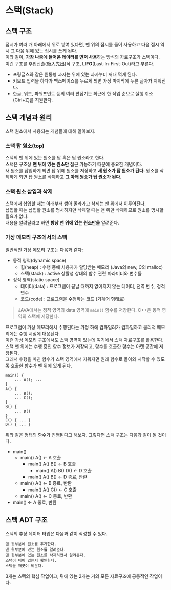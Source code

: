 # 스택(Stack)
## 스택 구조
접시가 여러 개 아래에서 위로 쌓여 있다면, 맨 위의 접시를 들어 사용하고 다음 접시 역시 그 다음 위에 있는 접시를 쓰게 된다.   
이와 같이, **가장 나중에 들어온 데이터를 먼저 사용**&ZeroWidthSpace;하는 방식의 자료구조가 스택이다.   
이런 구조를 후입선출(後入先出)식 구조, **LIFO**&ZeroWidthSpace;(Last-In-First-Out)라고 부른다.   

- 프링글스와 같은 원통형 과자는 위에 있는 과자부터 꺼내 먹게 된다.
- 키보드 입력을 하다가 백스페이스를 누르게 되면 가장 마지막에 누른 글자가 지워진다.
- 한글, 워드, 파워포인트 등의 여러 편집기는 최근에 한 작업 순으로 실행 취소(Ctrl+Z)를 지원한다.

## 스택 개념과 원리
스택 원소에서 사용되는 개념들에 대해 알아보자.

### 스택 탑 원소(top)
스택의 맨 위에 있는 원소를 탑 혹은 탑 원소라고 한다.   
스택은 구조상 **맨 뒤에 있는 원소만** 접근 가능하기 때문에 중요한 개념이다.   
새 원소를 삽입하게 되면 탑 위에 원소를 저장하고 **새 원소가 탑 원소가 된다.**
원소를 삭제하게 되면 탑 원소를 삭제하고 **그 아래 원소가 탑 원소가 된다.**

### 스택 원소 삽입과 삭제
스택에서 삽입할 때는 아래부터 쌓아 올라가고 삭제는 맨 위에서 이루어진다.   
삽입할 때는 삽입할 원소를 명시하지만 삭제할 때는 맨 위만 삭제하므로 원소를 명시할 필요가 없다.   
내용을 알려달라고 하면 **항상 맨 위에 있는 원소만을** 알려준다.

### 가상 메모리 구조에서의 스택
일반적인 가상 메모리 구조는 다음과 같다:
- 동적 영역(dynamic space)
  - 힙(heap) : 수행 중에 사용자가 할당받는 메모리 (Java의 new, C의 malloc)
  - 스택(stack) : active 상활성 상태의 함수 관련 파라미터와 변수들
- 정적 영역(static space)
  - 데이터(data) : 프로그램이 끝날 때까지 없어지지 않는 데이터, 전역 변수, 정적 변수
  - 코드(code) : 프로그램을 수행하는 코드 (기계어 형태로)

> JAVA에서는 정적 영역의 data 영역에 `main()` 함수를 저장한다. C++은 동적 영역의 스택에 저장한다.

프로그램이 가상 메모리에서 수행된다는 가정 하에 컴파일러가 컴파일하고 물리적 메모리에는 수행 시점에 대응된다.   
이런 가상 메모리 구조에서도 스택 영역이 있는데 여기에서 스택 자료구조를 활용한다.   
스택 맨 위에는 수행 중인 함수 정보가 저장되고, 함수를 호출한 함수는 아랫 공간에 저장된다.   
그래서 수행을 마친 함수가 스택 영역에서 지워지면 원래 함수로 돌아와 시작할 수 있도록 호출한 함수가 맨 위에 있게 된다.   

```
main() {
    ... A(); ...
}
A() {
    ... B();
    ... C();
}
B() {
    ... D()
}
C() { ... }
D() { ... }
```
위와 같은 형태의 함수가 진행된다고 해보자.
그렇다면 스택 구조는 다음과 같이 될 것이다.
- main()
  - main() A() <- A 호출
    - main() A() B() <- B 호출
      - main() A() B() D() <- D 호출
    - main() A() B() <- D 종료, 반환
  - main() A() <- B 종료, 반환
    - main() A() C() <- C 호출
  - main() A() <- C 종료, 반환
- main() <- A 종료, 반환

## 스택 ADT 구조
스택의 추상 데이터 타입은 다음과 같이 작성할 수 있다.
```
맨 윗부분에 원소를 추가한다.
맨 윗부분에 있는 원소를 알려준다.
맨 윗부분에 있는 원소를 삭제하면서 알려준다.
스택이 비어 있는지 확인한다.
스택을 깨끗이 비운다.
```
3개는 스택의 핵심 작업이고, 뒤에 있는 2개는 거의 모든 자료구조에 공통적인 작업이다.





